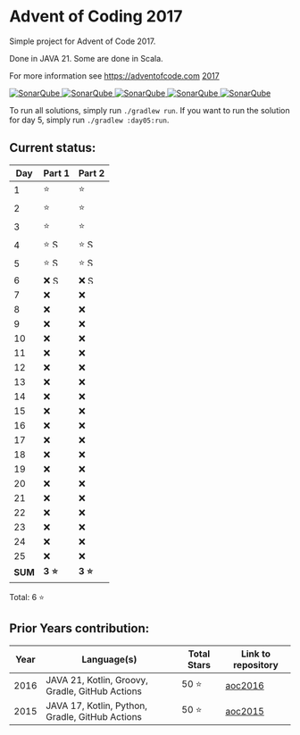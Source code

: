 # Advent of Coding 2017

Simple project for Advent of Code 2017.

Done in JAVA 21. Some are done in Scala.

For more information see https://adventofcode.com [2017](https://adventofcode.com/2017)

[![SonarQube](https://sonarcloud.io/api/project_badges/measure?project=de.havox_design.aoc2017%3Aadvent_of_code_2017&metric=alert_status "The current SonarQube analysis status")
![SonarQube](https://sonarcloud.io/api/project_badges/measure?project=de.havox_design.aoc2017%3Aadvent_of_code_2017&metric=coverage "The current coverage")
![SonarQube](https://sonarcloud.io/api/project_badges/measure?project=de.havox_design.aoc2017%3Aadvent_of_code_2017&metric=bugs "The current number of SonarQube bugs")
![SonarQube](https://sonarcloud.io/api/project_badges/measure?project=de.havox_design.aoc2017%3Aadvent_of_code_2017&metric=vulnerabilities "The current number of SonarQube vulnerabilities")
![SonarQube](https://sonarcloud.io/api/project_badges/measure?project=de.havox_design.aoc2017%3Aadvent_of_code_2017&metric=code_smells "The current number of SonarQube code smells")](https://sonarcloud.io/dashboard?id=de.havox_design.aoc2017%3Aadvent_of_code_2017)

To run all solutions, simply run `./gradlew run`. If you want to run the solution for day 5, simply run
`./gradlew :day05:run`.

## Current status:

| Day     | Part 1                                                                                                                    | Part 2                                                                                                                    |
|---------|---------------------------------------------------------------------------------------------------------------------------|---------------------------------------------------------------------------------------------------------------------------|
| 1       | ⭐                                                                                                                         | ⭐                                                                                                                         |
| 2       | ⭐                                                                                                                         | ⭐                                                                                                                         |
| 3       | ⭐                                                                                                                         | ⭐                                                                                                                         |
| 4       | ⭐ <img src="https://scalacenter.github.io/scala-advent-of-code/img/scala-icon.png" width="15" height="15" alt="Scala" />  | ⭐ <img src="https://scalacenter.github.io/scala-advent-of-code/img/scala-icon.png" width="15" height="15" alt="Scala" />  |
| 5       | ⭐ <img src="https://scalacenter.github.io/scala-advent-of-code/img/scala-icon.png" width="15" height="15" alt="Scala" />  | ⭐ <img src="https://scalacenter.github.io/scala-advent-of-code/img/scala-icon.png" width="15" height="15" alt="Scala" />  |
| 6       | ❌ <img src="https://scalacenter.github.io/scala-advent-of-code/img/scala-icon.png" width="15" height="15" alt="Scala" />  | ❌ <img src="https://scalacenter.github.io/scala-advent-of-code/img/scala-icon.png" width="15" height="15" alt="Scala" />  |
| 7       | ❌                                                                                                                         | ❌                                                                                                                         |
| 8       | ❌                                                                                                                         | ❌                                                                                                                         |
| 9       | ❌                                                                                                                         | ❌                                                                                                                         |
| 10      | ❌                                                                                                                         | ❌                                                                                                                         |
| 11      | ❌                                                                                                                         | ❌                                                                                                                         |
| 12      | ❌                                                                                                                         | ❌                                                                                                                         |
| 13      | ❌                                                                                                                         | ❌                                                                                                                         |
| 14      | ❌                                                                                                                         | ❌                                                                                                                         |
| 15      | ❌                                                                                                                         | ❌                                                                                                                         |
| 16      | ❌                                                                                                                         | ❌                                                                                                                         |
| 17      | ❌                                                                                                                         | ❌                                                                                                                         |
| 18      | ❌                                                                                                                         | ❌                                                                                                                         |
| 19      | ❌                                                                                                                         | ❌                                                                                                                         |
| 20      | ❌                                                                                                                         | ❌                                                                                                                         |
| 21      | ❌                                                                                                                         | ❌                                                                                                                         |
| 22      | ❌                                                                                                                         | ❌                                                                                                                         |
| 23      | ❌                                                                                                                         | ❌                                                                                                                         |
| 24      | ❌                                                                                                                         | ❌                                                                                                                         |
| 25      | ❌                                                                                                                         | ❌                                                                                                                         |
| **SUM** | **3 ⭐**                                                                                                                   | **3 ⭐**                                                                                                                   |

Total: 6 ⭐

## Prior Years contribution:
| Year | Language(s)                                     | Total Stars | Link to repository                                   |
|------|-------------------------------------------------|-------------|------------------------------------------------------|
| 2016 | JAVA 21, Kotlin, Groovy, Gradle, GitHub Actions | 50 ⭐        | [aoc2016](https://github.com/Gentleman1983/aoc2016)  |
| 2015 | JAVA 17, Kotlin, Python, Gradle, GitHub Actions | 50 ⭐        | [aoc2015](https://github.com/Gentleman1983/aoc2015)  |
